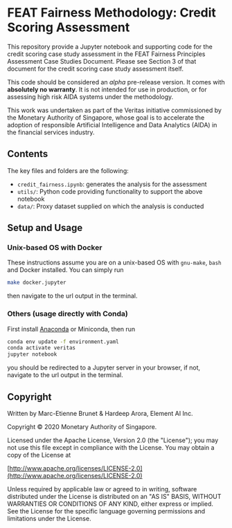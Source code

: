 # FEAT Fairness Methodology: Credit Scoring Assessment

This repository provide a Jupyter notebook and supporting code for the
credit scoring case study assessment in the FEAT Fairness Principles Assessment Case
Studies Document. Please see Section 3 of that document for the credit scoring
case study assessment itself.

This code should be considered an *alpha* pre-release version.
It comes with **absolutely no warranty**.
It is not intended for use in production,
or for assessing high risk AIDA systems under the methodology.

This work was undertaken as part of the Veritas initiative commissioned by the
Monetary Authority of Singapore, whose goal is to accelerate the adoption of
responsible Artificial Intelligence and Data Analytics (AIDA) in the financial
services industry.

## Contents

The key files and folders are the following:

- `credit_fairness.ipynb`: generates the analysis for the assessment
- `utils/`: Python code providing functionality to support the above notebook
- `data/`: Proxy dataset supplied on which the analysis is conducted

## Setup and Usage

### Unix-based OS with Docker
These instructions assume you are on a unix-based OS with `gnu-make`, `bash` and Docker installed.
You can simply run

```bash
make docker.jupyter
```
then navigate to the url output in the terminal.

### Others (usage directly with Conda)
First install
[Anaconda](https://docs.conda.io/projects/conda/en/latest/user-guide/install/index.html)
or Miniconda, then run

```bash
conda env update -f environment.yaml
conda activate veritas
jupyter notebook
```
you should be redirected to a Jupyter server in your browser,
if not, navigate to the url output in the terminal.

## Copyright

Written by Marc-Etienne Brunet & Hardeep Arora, Element AI Inc.

Copyright © 2020 Monetary Authority of Singapore.

Licensed under the Apache License, Version 2.0 (the "License"); you may not use
this file except in compliance with the License. You may obtain a copy of the
License at

[http://www.apache.org/licenses/LICENSE-2.0](http://www.apache.org/licenses/LICENSE-2.0)

Unless required by applicable law or agreed to in writing, software distributed
under the License is distributed on an "AS IS" BASIS, WITHOUT WARRANTIES OR
CONDITIONS OF ANY KIND, either express or implied. See the License for the
specific language governing permissions and limitations under the License.
